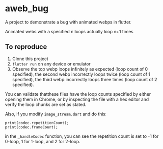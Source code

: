 # aweb_bug
A project to demonstrate a bug with animated webps in flutter.

Animated webs with a specified n loops actually loop n+1 times.

## To reproduce
1. Clone this project
1. `flutter run` on any device or emulator 
1. Observe the top webp loops infinitely as expected (loop count of 0 specified), the second webp incorrectly loops twice (loop count of 1 specified), the third webp incorrectly loops three times (loop count of 2 specified).

You can validate thatthese files have the loop counts specified by either opening them in Chrome, or by inspecting the file with a hex editor and verify the loop chunks are set as stated.

Also, if you modify `image_stream.dart` and do this:
```
print(codec.repetitionCount);
print(codec.frameCount);
```
in the `_handleCodec` function, you can see the repetition count is set to -1 for 0-loop, 1 for 1-loop, and 2 for 2-loop.
